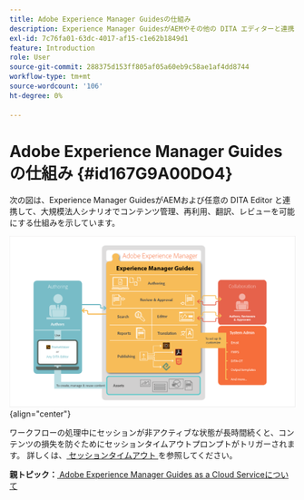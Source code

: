```yaml
---
title: Adobe Experience Manager Guidesの仕組み
description: Experience Manager GuidesがAEMやその他の DITA エディターと連携して、エンタープライズシナリオでのコンテンツ管理、再利用、翻訳、レビューを強化する方法を説明します。
exl-id: 7c76fa01-63dc-4017-af15-c1e62b1849d1
feature: Introduction
role: User
source-git-commit: 288375d153ff805af05a60eb9c58ae1af4dd8744
workflow-type: tm+mt
source-wordcount: '106'
ht-degree: 0%

---
```


# Adobe Experience Manager Guidesの仕組み {#id167G9A00DO4}

次の図は、Experience Manager GuidesがAEMおよび任意の DITA Editor と連携して、大規模法人シナリオでコンテンツ管理、再利用、翻訳、レビューを可能にする仕組みを示しています。

![](images/xml-add-on-how-it-works.png){align="center"}

ワークフローの処理中にセッションが非アクティブな状態が長時間続くと、コンテンツの損失を防ぐためにセッションタイムアウトプロンプトがトリガーされます。 詳しくは、[ セッションタイムアウト ](./session-timeout-prompt.md) を参照してください。


**親トピック：**&#x200B;[ Adobe Experience Manager Guides as a Cloud Serviceについて ](intro.md)
